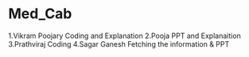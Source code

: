 # Med_Cab
1.Vikram Poojary Coding and Explanation
2.Pooja PPT and Explanaition 
3.Prathviraj Coding
4.Sagar Ganesh Fetching the information & PPT
